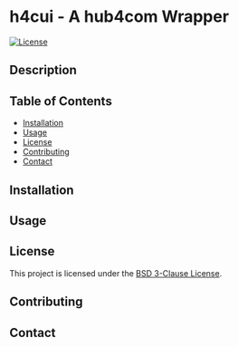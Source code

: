 # h4cui - A hub4com Wrapper

[![License](https://img.shields.io/badge/License-BSD-blue.svg)](https://opensource.org/licenses/BSD-3-Clause)

## Description


## Table of Contents

- [Installation](#installation)
- [Usage](#usage)
- [License](#license)
- [Contributing](#contributing)
- [Contact](#contact)

## Installation


## Usage


## License

This project is licensed under the [BSD 3-Clause License](https://opensource.org/licenses/BSD-3-Clause).

## Contributing


## Contact


